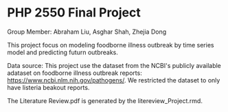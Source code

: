 # PHP 2550 Final Project

Group Member: Abraham Liu, Asghar Shah, Zhejia Dong

This project focus on modeling foodborne illness outbreak by time series model and predicting futurn outbreaks.

Data source: This project use the dataset from the NCBI's publicly available adataset on foodborne illness outbreak reports: https://www.ncbi.nlm.nih.gov/pathogens/.  We restricted the dataset to only have listeria beakout reports.

The Literature Review.pdf is generated by the litereview_Project.rmd.
